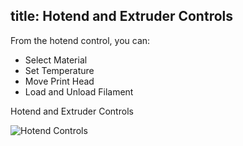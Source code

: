 title: Hotend and Extruder Controls
---
From the hotend control, you can:

* Select Material
* Set Temperature
* Move Print Head
* Load and Unload Filament

Hotend and Extruder Controls

![Hotend Controls](https://lh3.googleusercontent.com/Xk53KLiAr-HkSx-CFPidXLhE5G09zrY1FSNXWAccFtCM4fb5gXK3pTKx_dFQ1jEB-XUx1Xt1F_t2_ykEsa4N35x4yw)
